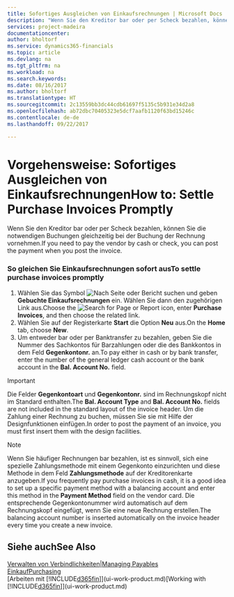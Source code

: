```yaml
---
title: Sofortiges Ausgleichen von Einkaufsrechnungen | Microsoft Docs
description: "Wenn Sie den Kreditor bar oder per Scheck bezahlen, können Sie die notwendigen Buchungen gleichzeitig bei der Buchung der Rechnung vornehmen."
services: project-madeira
documentationcenter: 
author: bholtorf
ms.service: dynamics365-financials
ms.topic: article
ms.devlang: na
ms.tgt_pltfrm: na
ms.workload: na
ms.search.keywords: 
ms.date: 08/16/2017
ms.author: bholtorf
ms.translationtype: HT
ms.sourcegitcommit: 2c13559bb3dc44cdb61697f5135c5b931e34d2a8
ms.openlocfilehash: ab72dbc70405323e5dcf7aafb1120f63bd15246c
ms.contentlocale: de-de
ms.lasthandoff: 09/22/2017

---
```

# <a name="how-to-settle-purchase-invoices-promptly"></a><span data-ttu-id="6893d-103">Vorgehensweise: Sofortiges Ausgleichen von Einkaufsrechnungen</span><span class="sxs-lookup"><span data-stu-id="6893d-103">How to: Settle Purchase Invoices Promptly</span></span>
<span data-ttu-id="6893d-104">Wenn Sie den Kreditor bar oder per Scheck bezahlen, können Sie die notwendigen Buchungen gleichzeitig bei der Buchung der Rechnung vornehmen.</span><span class="sxs-lookup"><span data-stu-id="6893d-104">If you need to pay the vendor by cash or check, you can post the payment when you post the invoice.</span></span>  
  
### <a name="to-settle-purchase-invoices-promptly"></a><span data-ttu-id="6893d-105">So gleichen Sie Einkaufsrechnungen sofort aus</span><span class="sxs-lookup"><span data-stu-id="6893d-105">To settle purchase invoices promptly</span></span>  
1. <span data-ttu-id="6893d-106">Wählen Sie das Symbol ![Nach Seite oder Bericht suchen](media/ui-search/search_small.png "Nach Seite oder Bericht suchen") und geben **Gebuchte Einkaufsrechnungen** ein. Wählen Sie dann den zugehörigen Link aus.</span><span class="sxs-lookup"><span data-stu-id="6893d-106">Choose the ![Search for Page or Report](media/ui-search/search_small.png "Search for Page or Report icon") icon, enter **Purchase Invoices**, and then choose the related link.</span></span>  
2. <span data-ttu-id="6893d-107">Wählen Sie auf der Registerkarte **Start** die Option **Neu** aus.</span><span class="sxs-lookup"><span data-stu-id="6893d-107">On the **Home** tab, choose **New**.</span></span>  
3.  <span data-ttu-id="6893d-108">Um entweder bar oder per Banktransfer zu bezahlen, geben Sie die Nummer des Sachkontos für Barzahlungen oder die des Bankkontos in dem Feld **Gegenkontonr.** an.</span><span class="sxs-lookup"><span data-stu-id="6893d-108">To pay either in cash or by bank transfer, enter the number of the general ledger cash account or the bank account in the **Bal. Account No.** field.</span></span>  
  
> [!IMPORTANT]  
>  <span data-ttu-id="6893d-109">Die Felder **Gegenkontoart** und **Gegenkontonr.** sind im Rechnungskopf nicht im Standard enthalten.</span><span class="sxs-lookup"><span data-stu-id="6893d-109">The **Bal. Account Type** and **Bal. Account No.** fields are not included in the standard layout of the invoice header.</span></span> <span data-ttu-id="6893d-110">Um die Zahlung einer Rechnung zu buchen, müssen Sie sie mit Hilfe der Designfunktionen einfügen.</span><span class="sxs-lookup"><span data-stu-id="6893d-110">In order to post the payment of an invoice, you must first insert them with the design facilities.</span></span>  
  
> [!NOTE]  
>  <span data-ttu-id="6893d-111">Wenn Sie häufiger Rechnungen bar bezahlen, ist es sinnvoll, sich eine spezielle Zahlungsmethode mit einem Gegenkonto einzurichten und diese Methode in dem Feld **Zahlungsmethode** auf der Kreditorenkarte anzugeben.</span><span class="sxs-lookup"><span data-stu-id="6893d-111">If you frequently pay purchase invoices in cash, it is a good idea to set up a specific payment method with a balancing account and enter this method in the **Payment Method** field on the vendor card.</span></span> <span data-ttu-id="6893d-112">Die entsprechende Gegenkontonummer wird automatisch auf dem Rechnungskopf eingefügt, wenn Sie eine neue Rechnung erstellen.</span><span class="sxs-lookup"><span data-stu-id="6893d-112">The balancing account number is inserted automatically on the invoice header every time you create a new invoice.</span></span>  
  
## <a name="see-also"></a><span data-ttu-id="6893d-113">Siehe auch</span><span class="sxs-lookup"><span data-stu-id="6893d-113">See Also</span></span>  
[<span data-ttu-id="6893d-114">Verwalten von Verbindlichkeiten|</span><span class="sxs-lookup"><span data-stu-id="6893d-114">Managing Payables</span></span>](payables-manage-payables.md)  
[<span data-ttu-id="6893d-115">Einkauf</span><span class="sxs-lookup"><span data-stu-id="6893d-115">Purchasing</span></span>](purchasing-manage-purchasing.md)  
<span data-ttu-id="6893d-116">[Arbeiten mit [!INCLUDE[d365fin](includes/d365fin_md.md)]](ui-work-product.md)</span><span class="sxs-lookup"><span data-stu-id="6893d-116">[Working with [!INCLUDE[d365fin](includes/d365fin_md.md)]](ui-work-product.md)</span></span>
